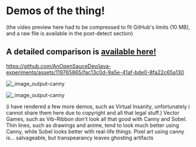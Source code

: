 # Demos of the thing!

(the video preview here had to be compressed to fit GitHub's limits (10 MB), and a raw file is available in the post-detect section)

## A detailed comparison is [available here!](https://github.com/AnOpenSauceDev/java-experiments/blob/master/src/main/resources/demos/comparison.md)


https://github.com/AnOpenSauceDev/java-experiments/assets/119765865/fac13c0d-9a5e-41af-bde0-8fa22c65a130




![_image_output-canny](https://github.com/AnOpenSauceDev/java-experiments/assets/119765865/91836b7c-bf0e-4c87-b7ff-edc99a8d14e7) 

![_image_output-canny](https://github.com/AnOpenSauceDev/java-experiments/assets/119765865/3a653fe0-be71-405a-902a-af2b6bf87801)


(i have rendered a few more demos, such as Virtual Insanity, unfortunately i cannot share them here due to copyright and all that legal stuff.)
Vector Games, such as Vib-Ribbon don't look all that good with Canny and Sobel.
Thin lines, such as drawings and anime, tend to look much better using Canny, while Sobel looks better with real-life things.
Pixel art using canny is... salvageable, but transpearancy leaves ghosting artifacts
